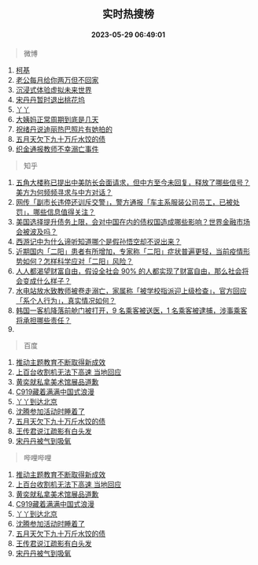 <div align="center"><h2>实时热搜榜</h2><h4>2023-05-29 06:49:01</h4></div>

> 微博  

1. [柯基](https://s.weibo.com/weibo?q=%E6%9F%AF%E5%9F%BA&t=31&band_rank=1&Refer=top)<br />
2. [老公每月给你两万但不回家](https://s.weibo.com/weibo?q=%23%E8%80%81%E5%85%AC%E6%AF%8F%E6%9C%88%E7%BB%99%E4%BD%A0%E4%B8%A4%E4%B8%87%E4%BD%86%E4%B8%8D%E5%9B%9E%E5%AE%B6%23&t=31&band_rank=2&Refer=top)<br />
3. [沉浸式体验虚拟未来世界](https://s.weibo.com/weibo?q=%23%E6%B2%89%E6%B5%B8%E5%BC%8F%E4%BD%93%E9%AA%8C%E8%99%9A%E6%8B%9F%E6%9C%AA%E6%9D%A5%E4%B8%96%E7%95%8C%23&t=31&band_rank=3&Refer=top)<br />
4. [宋丹丹暂时退出桃花坞](https://s.weibo.com/weibo?q=%23%E5%AE%8B%E4%B8%B9%E4%B8%B9%E6%9A%82%E6%97%B6%E9%80%80%E5%87%BA%E6%A1%83%E8%8A%B1%E5%9D%9E%23&t=31&band_rank=4&Refer=top)<br />
5. [丫丫](https://s.weibo.com/weibo?q=%E4%B8%AB%E4%B8%AB&t=31&band_rank=5&Refer=top)<br />
6. [大姨妈正常周期到底是几天](https://s.weibo.com/weibo?q=%23%E5%A4%A7%E5%A7%A8%E5%A6%88%E6%AD%A3%E5%B8%B8%E5%91%A8%E6%9C%9F%E5%88%B0%E5%BA%95%E6%98%AF%E5%87%A0%E5%A4%A9%23&t=31&band_rank=6&Refer=top)<br />
7. [祝绪丹说迪丽热巴照片有她拍的](https://s.weibo.com/weibo?q=%23%E7%A5%9D%E7%BB%AA%E4%B8%B9%E8%AF%B4%E8%BF%AA%E4%B8%BD%E7%83%AD%E5%B7%B4%E7%85%A7%E7%89%87%E6%9C%89%E5%A5%B9%E6%8B%8D%E7%9A%84%23&t=31&band_rank=7&Refer=top)<br />
8. [五月天欠下九十万斤水饺的债](https://s.weibo.com/weibo?q=%23%E4%BA%94%E6%9C%88%E5%A4%A9%E6%AC%A0%E4%B8%8B%E4%B9%9D%E5%8D%81%E4%B8%87%E6%96%A4%E6%B0%B4%E9%A5%BA%E7%9A%84%E5%80%BA%23&t=31&band_rank=8&Refer=top)<br />
9. [织金通报教师不幸溺亡事件](https://s.weibo.com/weibo?q=%23%E7%BB%87%E9%87%91%E9%80%9A%E6%8A%A5%E6%95%99%E5%B8%88%E4%B8%8D%E5%B9%B8%E6%BA%BA%E4%BA%A1%E4%BA%8B%E4%BB%B6%23&t=31&band_rank=9&Refer=top)<br />

> 知乎  

1. [五角大楼称已提出中美防长会面请求，但中方至今未回复，释放了哪些信号？美方为何频频寻求与中方对话？](https://www.zhihu.com/question/603327489)<br />
2. [网传「副市长违停还训斥交警」，警方通报「车主系服装公司员工，已被处罚」，哪些信息值得关注？](https://www.zhihu.com/question/603330927)<br />
3. [美国选择提升债务上限，会对中国在内的债权国造成哪些影响？世界金融市场会被波及吗？](https://www.zhihu.com/question/602982084)<br />
4. [西游记中为什么谛听知道哪个是假孙悟空却不说出来？](https://www.zhihu.com/question/26857388)<br />
5. [近期国内「二阳」患者有所增加，专家称「二阳」症状普遍更轻，当前疫情形势如何？怎样科学应对「二阳」风险？](https://www.zhihu.com/question/603498072)<br />
6. [人人都渴望财富自由，假设全社会 90% 的人都实现了财富自由，那么社会将会变成什么样子？](https://www.zhihu.com/question/599795565)<br />
7. [水电站放水致教师被卷走溺亡，家属称「被学校指派迎上级检查」，官方回应「系个人行为」，真实情况如何？](https://www.zhihu.com/question/603479264)<br />
8. [韩国一客机降落前舱门被打开，9 名乘客被送医，1 名乘客被逮捕，涉事乘客将承担哪些责任？](https://www.zhihu.com/question/603142998)<br />
9. []()<br />

> 百度  

1. [推动主题教育不断取得新成效](https://www.baidu.com/s?wd=%E6%8E%A8%E5%8A%A8%E4%B8%BB%E9%A2%98%E6%95%99%E8%82%B2%E4%B8%8D%E6%96%AD%E5%8F%96%E5%BE%97%E6%96%B0%E6%88%90%E6%95%88&sa=fyb_news&rsv_dl=fyb_news)<br />
2. [上百台收割机无法下高速 当地回应](https://www.baidu.com/s?wd=%E4%B8%8A%E7%99%BE%E5%8F%B0%E6%94%B6%E5%89%B2%E6%9C%BA%E6%97%A0%E6%B3%95%E4%B8%8B%E9%AB%98%E9%80%9F+%E5%BD%93%E5%9C%B0%E5%9B%9E%E5%BA%94&sa=fyb_news&rsv_dl=fyb_news)<br />
3. [黄奕就私拿美术馆展品道歉](https://www.baidu.com/s?wd=%E9%BB%84%E5%A5%95%E5%B0%B1%E7%A7%81%E6%8B%BF%E7%BE%8E%E6%9C%AF%E9%A6%86%E5%B1%95%E5%93%81%E9%81%93%E6%AD%89&sa=fyb_news&rsv_dl=fyb_news)<br />
4. [C919藏着满满中国式浪漫](https://www.baidu.com/s?wd=C919%E8%97%8F%E7%9D%80%E6%BB%A1%E6%BB%A1%E4%B8%AD%E5%9B%BD%E5%BC%8F%E6%B5%AA%E6%BC%AB&sa=fyb_news&rsv_dl=fyb_news)<br />
5. [丫丫到达北京](https://www.baidu.com/s?wd=%E4%B8%AB%E4%B8%AB%E5%88%B0%E8%BE%BE%E5%8C%97%E4%BA%AC&sa=fyb_news&rsv_dl=fyb_news)<br />
6. [沈腾参加活动时睡着了](https://www.baidu.com/s?wd=%E6%B2%88%E8%85%BE%E5%8F%82%E5%8A%A0%E6%B4%BB%E5%8A%A8%E6%97%B6%E7%9D%A1%E7%9D%80%E4%BA%86&sa=fyb_news&rsv_dl=fyb_news)<br />
7. [五月天欠下九十万斤水饺的债](https://www.baidu.com/s?wd=%E4%BA%94%E6%9C%88%E5%A4%A9%E6%AC%A0%E4%B8%8B%E4%B9%9D%E5%8D%81%E4%B8%87%E6%96%A4%E6%B0%B4%E9%A5%BA%E7%9A%84%E5%80%BA&sa=fyb_news&rsv_dl=fyb_news)<br />
8. [王传君说江疏影有白头发](https://www.baidu.com/s?wd=%E7%8E%8B%E4%BC%A0%E5%90%9B%E8%AF%B4%E6%B1%9F%E7%96%8F%E5%BD%B1%E6%9C%89%E7%99%BD%E5%A4%B4%E5%8F%91&sa=fyb_news&rsv_dl=fyb_news)<br />
9. [宋丹丹被气到吸氧](https://www.baidu.com/s?wd=%E5%AE%8B%E4%B8%B9%E4%B8%B9%E8%A2%AB%E6%B0%94%E5%88%B0%E5%90%B8%E6%B0%A7&sa=fyb_news&rsv_dl=fyb_news)<br />

> 哔哩哔哩  

1. [推动主题教育不断取得新成效](https://www.baidu.com/s?wd=%E6%8E%A8%E5%8A%A8%E4%B8%BB%E9%A2%98%E6%95%99%E8%82%B2%E4%B8%8D%E6%96%AD%E5%8F%96%E5%BE%97%E6%96%B0%E6%88%90%E6%95%88&sa=fyb_news&rsv_dl=fyb_news)<br />
2. [上百台收割机无法下高速 当地回应](https://www.baidu.com/s?wd=%E4%B8%8A%E7%99%BE%E5%8F%B0%E6%94%B6%E5%89%B2%E6%9C%BA%E6%97%A0%E6%B3%95%E4%B8%8B%E9%AB%98%E9%80%9F+%E5%BD%93%E5%9C%B0%E5%9B%9E%E5%BA%94&sa=fyb_news&rsv_dl=fyb_news)<br />
3. [黄奕就私拿美术馆展品道歉](https://www.baidu.com/s?wd=%E9%BB%84%E5%A5%95%E5%B0%B1%E7%A7%81%E6%8B%BF%E7%BE%8E%E6%9C%AF%E9%A6%86%E5%B1%95%E5%93%81%E9%81%93%E6%AD%89&sa=fyb_news&rsv_dl=fyb_news)<br />
4. [C919藏着满满中国式浪漫](https://www.baidu.com/s?wd=C919%E8%97%8F%E7%9D%80%E6%BB%A1%E6%BB%A1%E4%B8%AD%E5%9B%BD%E5%BC%8F%E6%B5%AA%E6%BC%AB&sa=fyb_news&rsv_dl=fyb_news)<br />
5. [丫丫到达北京](https://www.baidu.com/s?wd=%E4%B8%AB%E4%B8%AB%E5%88%B0%E8%BE%BE%E5%8C%97%E4%BA%AC&sa=fyb_news&rsv_dl=fyb_news)<br />
6. [沈腾参加活动时睡着了](https://www.baidu.com/s?wd=%E6%B2%88%E8%85%BE%E5%8F%82%E5%8A%A0%E6%B4%BB%E5%8A%A8%E6%97%B6%E7%9D%A1%E7%9D%80%E4%BA%86&sa=fyb_news&rsv_dl=fyb_news)<br />
7. [五月天欠下九十万斤水饺的债](https://www.baidu.com/s?wd=%E4%BA%94%E6%9C%88%E5%A4%A9%E6%AC%A0%E4%B8%8B%E4%B9%9D%E5%8D%81%E4%B8%87%E6%96%A4%E6%B0%B4%E9%A5%BA%E7%9A%84%E5%80%BA&sa=fyb_news&rsv_dl=fyb_news)<br />
8. [王传君说江疏影有白头发](https://www.baidu.com/s?wd=%E7%8E%8B%E4%BC%A0%E5%90%9B%E8%AF%B4%E6%B1%9F%E7%96%8F%E5%BD%B1%E6%9C%89%E7%99%BD%E5%A4%B4%E5%8F%91&sa=fyb_news&rsv_dl=fyb_news)<br />
9. [宋丹丹被气到吸氧](https://www.baidu.com/s?wd=%E5%AE%8B%E4%B8%B9%E4%B8%B9%E8%A2%AB%E6%B0%94%E5%88%B0%E5%90%B8%E6%B0%A7&sa=fyb_news&rsv_dl=fyb_news)<br />
